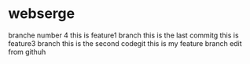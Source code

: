 # webserge
branche number 4 
this is feature1 branch
this is the last commitg
this is feature3 branch
this is the second codegit 
this is my feature branch
edit from githuh
